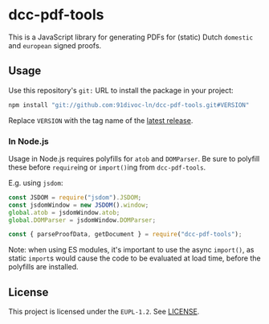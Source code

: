 # dcc-pdf-tools

This is a JavaScript library for generating PDFs for (static) Dutch `domestic` and `european` signed proofs.

## Usage

Use this repository's `git:` URL to install the package in your project:

```sh
npm install "git://github.com:91divoc-ln/dcc-pdf-tools.git#VERSION"
```

Replace `VERSION` with the tag name of the [latest release](https://github.com/91divoc-ln/dcc-pdf-tools/releases/latest).

### In Node.js

Usage in Node.js requires polyfills for `atob` and `DOMParser`. Be sure to polyfill these before `require`ing or `import()`ing from `dcc-pdf-tools`.

E.g. using `jsdom`:

```js
const JSDOM = require("jsdom").JSDOM;
const jsdomWindow = new JSDOM().window;
global.atob = jsdomWindow.atob;
global.DOMParser = jsdomWindow.DOMParser;

const { parseProofData, getDocument } = require("dcc-pdf-tools");
```

Note: when using ES modules, it's important to use the async `import()`, as static `import`s would cause the code to be evaluated at load time, before the polyfills are installed.

## License

This project is licensed under the `EUPL-1.2`. See [LICENSE](./LICENSE).
